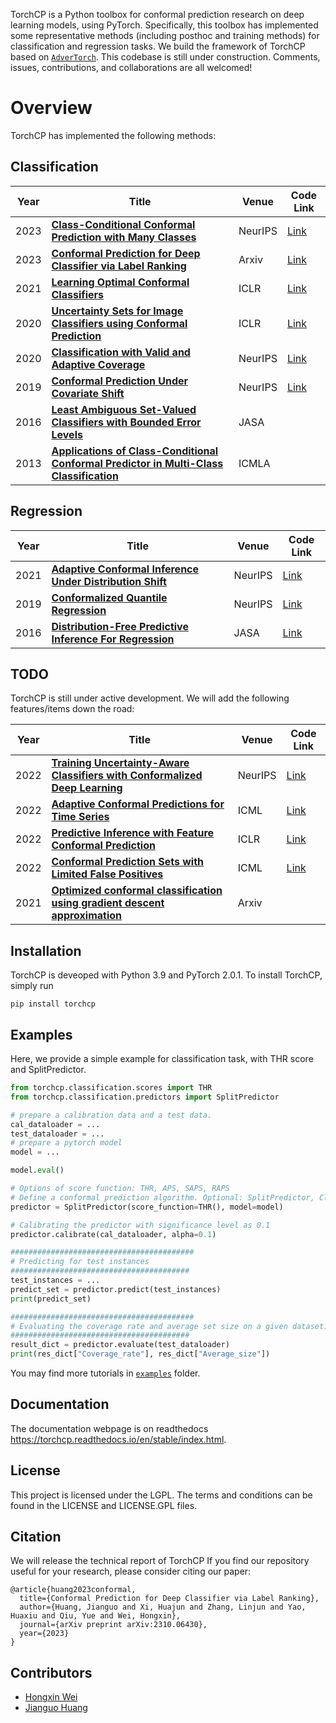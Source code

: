 TorchCP is a Python toolbox for conformal prediction research on deep learning models, using PyTorch. Specifically, this toolbox has implemented some representative methods (including posthoc and training methods) for
classification and regression tasks. We build the framework of TorchCP based on [`AdverTorch`](https://github.com/BorealisAI/advertorch/tree/master). This codebase is still under construction. Comments, issues, contributions, and collaborations are all welcomed! 



# Overview
TorchCP has implemented the following methods:
## Classification
 Year | Title                                                                                                                                           | Venue   | Code Link |
|------|-------------------------------------------------------------------------------------------------------------------------------------------------|---------|-------------|
| 2023 | [**Class-Conditional Conformal Prediction with Many Classes**](https://arxiv.org/abs/2306.09335)                                                | NeurIPS | [Link](https://github.com/tiffanyding/class-conditional-conformal) |
| 2023 | [**Conformal Prediction for Deep Classifier via Label Ranking**](https://arxiv.org/abs/2310.06430)                                              | Arxiv   | [Link](https://github.com/ml-stat-Sustech/conformal_prediction_via_label_ranking) |
| 2021 | [**Learning Optimal Conformal Classifiers**](https://arxiv.org/abs/2110.09192)                                                               | ICLR    | [Link](https://github.com/google-deepmind/conformal_training/tree/main) |
| 2020 | [**Uncertainty Sets for Image Classifiers using Conformal Prediction**](https://arxiv.org/abs/2009.14193       )                                | ICLR    | [Link](https://github.com/aangelopoulos/conformal_classification) |
| 2020 | [**Classification with Valid and Adaptive Coverage**](https://proceedings.neurips.cc/paper/2020/file/244edd7e85dc81602b7615cd705545f5-Paper.pdf) | NeurIPS | [Link](https://github.com/msesia/arc) |
| 2019 | [**Conformal Prediction Under Covariate Shift**](https://arxiv.org/abs/1904.06019)                                                              | NeurIPS | [Link](https://github.com/ryantibs/conformal/) |
| 2016 | [**Least Ambiguous Set-Valued Classifiers with Bounded Error Levels**](https://arxiv.org/abs/1609.00451)                                        | JASA    | |
| 2013 | [**Applications of Class-Conditional Conformal Predictor in Multi-Class Classification**](https://ieeexplore.ieee.org/document/6784618)         | ICMLA   | |

## Regression
 Year | Title                                                                                                                       | Venue   | Code Link                                            |
|------|-----------------------------------------------------------------------------------------------------------------------------|---------|------------------------------------------------------|
| 2021 | [**Adaptive Conformal Inference Under Distribution Shift**](https://arxiv.org/abs/2106.00170)                               | NeurIPS | [Link](https://github.com/isgibbs/AdaptiveConformal) |
| 2019 | [**Conformalized Quantile Regression**](https://proceedings.neurips.cc/paper_files/paper/2019/file/5103c3584b063c431bd1268e9b5e76fb-Paper.pdf) | NeurIPS | [Link](https://github.com/yromano/cqr)               |
| 2016 | [**Distribution-Free Predictive Inference For Regression**](https://arxiv.org/abs/1604.04173)                               | JASA    | [Link](https://github.com/ryantibs/conformal)        |



## TODO
TorchCP is still under active development. We will add the following features/items down the road:

 Year | Title                                                                                                      | Venue   | Code Link |
|------|------------------------------------------------------------------------------------------------------------|---------|---------------|
| 2022 | [**Training Uncertainty-Aware Classifiers with Conformalized Deep Learning**](https://arxiv.org/abs/2205.05878) | NeurIPS | [Link](https://github.com/bat-sheva/conformal-learning) |
| 2022 | [**Adaptive Conformal Predictions for Time Series**](https://arxiv.org/abs/2202.07282)                     | ICML    | [Link](https://github.com/mzaffran/AdaptiveConformalPredictionsTimeSeries) |
| 2022 | [**Predictive Inference with Feature Conformal Prediction**](https://arxiv.org/abs/2210.00173)             | ICLR    | [Link](https://github.com/AlvinWen428/FeatureCP) |
| 2022 | [**Conformal Prediction Sets with Limited False Positives**](https://arxiv.org/abs/2202.07650)             | ICML    | [Link](https://github.com/ajfisch/conformal-fp) |
| 2021 | [**Optimized conformal classification using gradient descent approximation**](https://arxiv.org/abs/2105.11255)                           | Arxiv   | |





## Installation

TorchCP is deveoped with Python 3.9 and PyTorch 2.0.1. To install TorchCP, simply run

```
pip install torchcp
```

## Examples

Here, we provide a simple example for classification task, with THR score and SplitPredictor.
```python
from torchcp.classification.scores import THR
from torchcp.classification.predictors import SplitPredictor

# prepare a calibration data and a test data.
cal_dataloader = ...
test_dataloader = ...
# prepare a pytorch model
model = ...

model.eval()

# Options of score function: THR, APS, SAPS, RAPS
# Define a conformal prediction algorithm. Optional: SplitPredictor, ClusterPredictor, ClassWisePredictor
predictor = SplitPredictor(score_function=THR(), model=model)

# Calibrating the predictor with significance level as 0.1
predictor.calibrate(cal_dataloader, alpha=0.1)

#########################################
# Predicting for test instances
########################################
test_instances = ...
predict_set = predictor.predict(test_instances)
print(predict_set)

#########################################
# Evaluating the coverage rate and average set size on a given dataset.
########################################
result_dict = predictor.evaluate(test_dataloader)
print(res_dict["Coverage_rate"], res_dict["Average_size"])

```
You may find more tutorials in [`examples`](https://github.com/ml-stat-Sustech/TorchCP/tree/master/examples) folder.

## Documentation

The documentation webpage is on readthedocs  https://torchcp.readthedocs.io/en/stable/index.html.


## License
This project is licensed under the LGPL. The terms and conditions can be found in the LICENSE and LICENSE.GPL files.

## Citation

We will release the technical report of TorchCP If you find our repository useful for your research, please consider citing our paper:

```
@article{huang2023conformal,
  title={Conformal Prediction for Deep Classifier via Label Ranking},
  author={Huang, Jianguo and Xi, Huajun and Zhang, Linjun and Yao, Huaxiu and Qiu, Yue and Wei, Hongxin},
  journal={arXiv preprint arXiv:2310.06430},
  year={2023}
}
```
## Contributors

* [Hongxin Wei](https://hongxin001.github.io/)
* [Jianguo Huang](https://jianguo99.github.io/)



